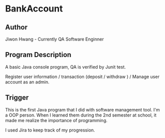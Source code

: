 # BankAccount

## Author
Jiwon Hwang - Currently QA Software Enginner

## Program Description
A basic Java console program, QA is verified by Junit test.

Register user information / transaction (deposit / withdraw ) / Manage user account as an admin.

## Trigger
This is the first Java program that I did with software management tool.
I'm a OOP person. When I learned them during the 2nd semester at school, it made me realize the importance of programming.

I used Jira to keep track of my progression.
